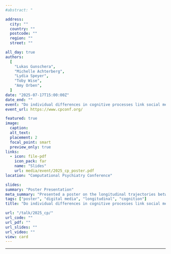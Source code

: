```yaml
---
#abstract: "

address:
  city: ""
  country: ""
  postcode: ""
  region: ""
  street: ""

all_day: true
authors:
  [
    "Lukas Gunschera",
    "Michelle Achterberg",
    "Lydia Speyer",
    "Toby Wise",
    "Amy Orben",
  ]
date: "2025-07-17T15:00:00Z"
date_end: ""
event: "Do individual differences in cognitive processes link social media use and mental health?"
event_url: https://www.cpconf.org/

featured: true
image:
  caption:
  alt_text:
  placement: 2
  focal_point: smart
  preview_only: true
links:
  - icon: file-pdf
    icon_pack: far
    name: "Slides"
    url: media/event/2025_cp_poster.pdf
location: "Computational Psychiatry Conference"

slides:
summary: "Poster Presentation"
meta_summary: "Presented a poster on the longitudinal trajectories between social media use and mental health, and the extent to which these are shaped by individual differences in cognitive processes."
tags: ["poster", "digital media", "longitudinal", "cognition"]
title: "Do individual differences in cognitive processes link social media use and mental health?"

url: "/talk/2025_cp/"
url_code: ""
url_pdf: ""
url_slides: ""
url_video: ""
view: card
---
```


---
